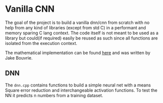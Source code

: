 # Vanilla CNN

The goal of the project is to build a vanilla dnn/cnn from scratch with no help from any kind of libraries (except from std C) in a performant and memory sparing C lang context.
The code itself is not meant to be used as a library but could(if required) easily be reused as such since all functions are isolated from the execution context.

The mathematical implementation can be found [here](http://www.cogprints.org/5869/1/cnn_tutorial.pdf) and was written by Jake Bouvrie.

## DNN

The `dnn.cpp` contains functions to build a simple neural net with a means Square error reduction and interchangeable activation functions. To test the NN it predicts n numbers from a training dataset.
